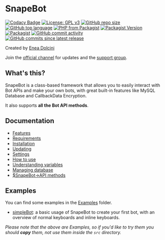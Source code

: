 # SnapeBot

[![Codacy Badge](https://api.codacy.com/project/badge/Grade/615dd3b4625e4cfca450ff35e9f1f621)](https://app.codacy.com/app/neneone/SnapeBot?utm_source=github.com&utm_medium=referral&utm_content=neneone/SnapeBot&utm_campaign=Badge_Grade_Dashboard)
[![License: GPL v3](https://img.shields.io/badge/License-GPLv3-blue.svg)](https://www.gnu.org/licenses/gpl-3.0)
[![GitHub repo size](https://img.shields.io/github/repo-size/neneone/SnapeBot?label=Repository%20size)](https://github.com/neneone/SnapeBot)
[![GitHub top language](https://img.shields.io/github/languages/top/neneone/SnapeBot?label=PHP)](https://github.com/neneone/SnapeBot)
[![PHP from Packagist](https://img.shields.io/packagist/php-v/neneone/SnapeBot?label=PHP)](https://github.com/neneone/SnapeBot)
[![Packagist Version](https://img.shields.io/packagist/v/neneone/SnapeBot?label=Packagist)](https://github.com/neneone/SnapeBot)
[![Packagist](https://img.shields.io/packagist/dd/neneone/snapebot?label=Downloads)](https://github.com/neneone/SnapeBot)
[![GitHub commit activity](https://img.shields.io/github/commit-activity/w/neneone/SnapeBot)](https://github.com/neneone/SnapeBot)
[![GitHub commits since latest release](https://img.shields.io/github/commits-since/neneone/SnapeBot/latest)](https://github.com/neneone/SnapeBot)

Created by <a href="https://neneone.xyz/" target="_blank">Enea Dolcini</a>

Join the <a href="https://t.me/NeneoneDev">official channel</a> for updates and the <a href="https://t.me/PHPBotSupport">support group</a>.

## What's this?

SnapeBot is a class-based framework that allows you to easily interact with Bot APIs and make your own bots, with great built-in features like MySQL Database and CallbackData Encryption.

It also supports **all the Bot API methods**.

## Documentation

* [Features](https://snapebot.neneone.xyz/features.html)
* [Requirements](https://snapebot.neneone.xyz/installation.html#requirements)
* [Installation](https://snapebot.neneone.xyz/installation.html#installation)
* [Updating](https://snapebot.neneone.xyz/update.html)
* [Settings](https://snapebot.neneone.xyz/settings.html)
* [How to use](https://snapebot.neneone.xyz/how_to_use.html)
* [Understanding variables](https://snapebot.neneone.xyz/variables.html)
* [Managing database](https://snapebot.neneone.xyz/database.html)
* [$SnapeBot->API methods](https://snapebot.neneone.xyz/API/methods.html)

## Examples

You can find some examples in the [Examples](https://github.com/neneone/SnapeBot/tree/master/Examples) folder.

* [simpleBot](https://github.com/neneone/SnapeBot/tree/master/Examples/simpleBot): a basic usage of SnapeBot to create your first bot, with an overview of normal keyboards and inline keyboards.

_Please note that the above are Examples, so if you'd like to try them you should **copy** them, not use them inside the `src` directory._
